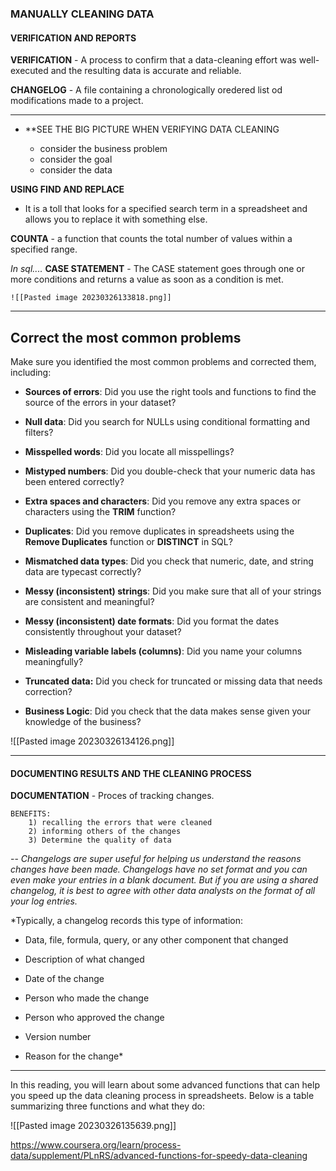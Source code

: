 
### MANUALLY CLEANING DATA 

#### VERIFICATION AND REPORTS 

**VERIFICATION** - A process to confirm that a data-cleaning effort was well-executed and the resulting data is accurate and reliable.

**CHANGELOG** - A file containing a chronologically oredered list od modifications made to a project.

________________________

- **SEE THE BIG PICTURE WHEN VERIFYING DATA CLEANING

	- consider the business problem
	- consider the goal
	- consider the data

**USING FIND AND REPLACE**

- It is a toll that looks for a specified search term in a spreadsheet and allows you to replace it with something else.

**COUNTA** - a function that counts the total number of values within a specified range.

*In sql....*
**CASE STATEMENT** - The CASE statement goes through one or more conditions and returns a value as soon as a condition is met.

	![[Pasted image 20230326133818.png]]

___________________
## Correct the most common problems

Make sure you identified the most common problems and corrected them, including:

-   **Sources of errors**: Did you use the right tools and functions to find the source of the errors in your dataset?
    
-   **Null data**: Did you search for NULLs using conditional formatting and filters?
    
-   **Misspelled words**: Did you locate all misspellings?
    
-   **Mistyped numbers**: Did you double-check that your numeric data has been entered correctly?
    
-   **Extra spaces and characters**: Did you remove any extra spaces or characters using the **TRIM** function?
    
-   **Duplicates**: Did you remove duplicates in spreadsheets using the **Remove Duplicates** function or **DISTINCT** in SQL?
    

-   **Mismatched data types**: Did you check that numeric, date, and string data are typecast correctly?
    
-   **Messy (inconsistent) strings**: Did you make sure that all of your strings are consistent and meaningful?
    
-   **Messy (inconsistent) date formats**: Did you format the dates consistently throughout your dataset?
    
-   **Misleading variable labels (columns)**: Did you name your columns meaningfully?
    
-   **Truncated data:** Did you check for truncated or missing data that needs correction?
    
-   **Business Logic**: Did you check that the data makes sense given your knowledge of the business?


![[Pasted image 20230326134126.png]]

______________________________

#### DOCUMENTING RESULTS AND THE CLEANING PROCESS

**DOCUMENTATION** - Proces of tracking changes.

	BENEFITS:
		1) recalling the errors that were cleaned 
		2) informing others of the changes
		3) Determine the quality of data


-- *Changelogs are super useful for helping us understand the reasons changes have been made. Changelogs have no set format and you can even make your entries in a blank document. But if you are using a shared changelog, it is best to agree with other data analysts on the format of all your log entries.*

*Typically, a changelog records this type of information:  

-   Data, file, formula, query, or any other component that changed
    
-   Description of what changed
    
-   Date of the change
    
-   Person who made the change
    
-   Person who approved the change 
    
-   Version number 
    
-   Reason for the change*


_________________________________

In this reading, you will learn about some advanced functions that can help you speed up the data cleaning process in spreadsheets. Below is a table summarizing three functions and what they do:

![[Pasted image 20230326135639.png]]

https://www.coursera.org/learn/process-data/supplement/PLnRS/advanced-functions-for-speedy-data-cleaning


